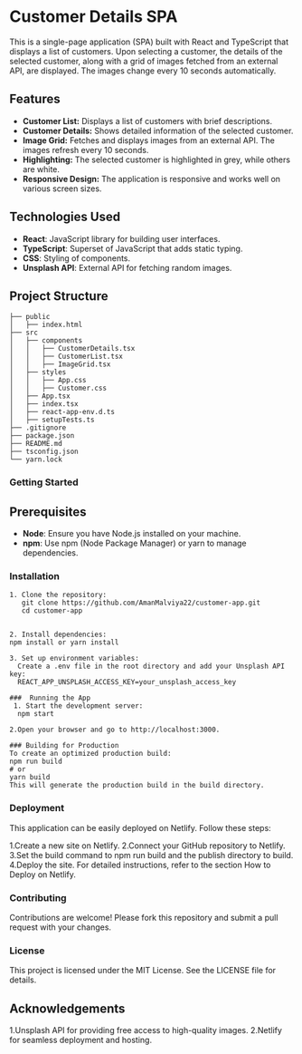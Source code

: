 # Customer Details SPA

This is a single-page application (SPA) built with React and TypeScript that displays a list of customers. Upon selecting a customer, the details of the selected customer, along with a grid of images fetched from an external API, are displayed. The images change every 10 seconds automatically.

## Features

- **Customer List:** Displays a list of customers with brief descriptions.
- **Customer Details:** Shows detailed information of the selected customer.
- **Image Grid:** Fetches and displays images from an external API. The images refresh every 10 seconds.
- **Highlighting:** The selected customer is highlighted in grey, while others are white.
- **Responsive Design:** The application is responsive and works well on various screen sizes.

## Technologies Used

- **React**: JavaScript library for building user interfaces.
- **TypeScript**: Superset of JavaScript that adds static typing.
- **CSS**: Styling of components.
- **Unsplash API**: External API for fetching random images.

## Project Structure

```plaintext
├── public
│   ├── index.html
├── src
│   ├── components
│   │   ├── CustomerDetails.tsx
│   │   ├── CustomerList.tsx
│   │   ├── ImageGrid.tsx
│   ├── styles
│   │   ├── App.css
│   │   ├── Customer.css
│   ├── App.tsx
│   ├── index.tsx
│   ├── react-app-env.d.ts
│   ├── setupTests.ts
├── .gitignore
├── package.json
├── README.md
├── tsconfig.json
└── yarn.lock

```
















### Getting Started
 ## Prerequisites
- **Node**: Ensure you have Node.js installed on your machine.
- **npm**: Use npm (Node Package Manager) or yarn to manage dependencies.


### Installation
```plaintext
1. Clone the repository:
   git clone https://github.com/AmanMalviya22/customer-app.git
   cd customer-app


2. Install dependencies:
npm install or yarn install

3. Set up environment variables:
  Create a .env file in the root directory and add your Unsplash API key:
  REACT_APP_UNSPLASH_ACCESS_KEY=your_unsplash_access_key

###  Running the App
 1. Start the development server:
  npm start

2.Open your browser and go to http://localhost:3000.

### Building for Production
To create an optimized production build:
npm run build
# or
yarn build
This will generate the production build in the build directory.

```

### Deployment

This application can be easily deployed on Netlify. Follow these steps:

1.Create a new site on Netlify.
2.Connect your GitHub repository to Netlify.
3.Set the build command to npm run build and the publish directory to build.
4.Deploy the site.
For detailed instructions, refer to the section How to Deploy on Netlify.

### Contributing
Contributions are welcome! Please fork this repository and submit a pull request with your changes.

### License
This project is licensed under the MIT License. See the LICENSE file for details.

## Acknowledgements
1.Unsplash API for providing free access to high-quality images.
2.Netlify for seamless deployment and hosting.





